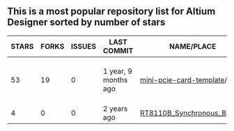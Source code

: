 ## This is a most popular repository list for Altium Designer sorted by number of stars
|STARS|FORKS|ISSUES|LAST COMMIT|NAME/PLACE|DESCRIPTION|
| --- | --- | --- | --- | --- | --- |
| 53 | 19 | 0 | 1 year, 9 months ago | [mini-pcie-card-template](https://github.com/jairov4/mini-pcie-card-template)/1 | Altium Designer 13 Board layout template containing an empty Mini PCI Express PCB. foot print library and schematic symbol. |
| 4 | 0 | 0 | 2 years ago | [RT8110B_Synchronous_Buck](https://github.com/LZH-ang/RT8110B_Synchronous_Buck)/2 | RT8110B_Synchronous_Buck with Altium Designer |